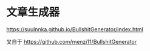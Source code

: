 # 文章生成器

https://suulnnka.github.io/BullshitGenerator/index.html
 
叉自于 https://github.com/menzi11/BullshitGenerator

